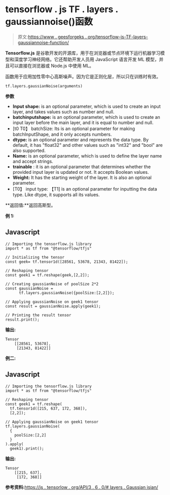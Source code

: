 # tensorflow . js TF . layers . gaussiannoise()函数

> 原文:[https://www . geesforgeks . org/tensorflow-js-TF-layers-gaussiannoise-function/](https://www.geeksforgeeks.org/tensorflow-js-tf-layers-gaussiannoise-function/)

**Tensorflow.js** 是谷歌开发的开源库，用于在浏览器或节点环境下运行机器学习模型和深度学习神经网络。它还帮助开发人员用 JavaScript 语言开发 ML 模型，并且可以直接在浏览器或 Node.js 中使用 ML。

函数用于应用加性零中心高斯噪声。因为它是正则化层，所以只在训练时有效。

```
tf.layers.gaussianNoise(arguments)
```

**参数**

*   **Input shape:** is an optional parameter, which is used to create an input layer, and takes values such as number and null.
*   **batchinputshape:** is an optional parameter, which is used to create an input layer before the main layer, and it is equal to number and null.
*   [t0 T0】 batchSize: Its is an optional parameter for making batchInputShape, and it only accepts numbers.
*   **dtype:** is an optional parameter and represents the data type. By default, it has "float32" and other values such as "int32" and "bool" are also supported.
*   **Name:** is an optional parameter, which is used to define the layer name and accept strings.
*   **trainable** : it is an optional parameter that determines whether the provided input layer is updated or not. It accepts Boolean values.
*   **Weight:** It has the starting weight of the layer. It is also an optional parameter.
*   [T0】 input type: 【T1] is an optional parameter for inputting the data type. Like dtype, it supports all its values.

**返回值:**返回高斯型。

**例 1:**

## Javascript

```
// Importing the tensorflow.js library
import * as tf from "@tensorflow/tfjs"

// Initializing the tensor
const geek= tf.tensor1d([28561, 53678, 21343, 81422]);

// Reshaping tensor
const geek1 = tf.reshape(geek,[2,2]);

// Creating gaussianNoise of poolSize 2*2
const gaussianNoise = 
      tf.layers.gaussianNoise({poolSize:[2,2]});

// Applying gaussianNoise on geek1 tensor
const result = gaussianNoise.apply(geek1);

// Printing the result tensor
result.print();
```

**输出:**

```
Tensor
    [[28561, 53678],
     [21343, 81422]]
```

**例二:**

## Javascript

```
// Importing the tensorflow.js library
import * as tf from "@tensorflow/tfjs"

// Reshaping tensor
const geek1 = tf.reshape(
  tf.tensor1d([215, 637, 172, 368]),
  [2,2]);

// Applying gaussianNoise on geek1 tensor
tf.layers.gaussianNoise(
  {
    poolSize:[2,2]
  }
).apply(
  geek1).print();
```

**输出:**

```
Tensor
    [[215, 637],
     [172, 368]]
```

**参考资料:**[https://js . tensorlow . org/API/3 . 6 . 0/# layers . Gaussian isian/](https://js.tensorflow.org/api/3.6.0/#layers.gaussianNoise)